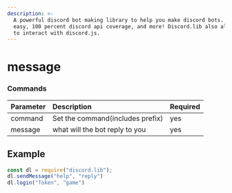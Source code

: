 ```yaml
---
description: >-
  A powerful discord bot making library to help you make discord bots. Super
  easy, 100 percent discord api coverage, and more! Discord.lib also allows you
  to interact with discord.js.
---
```


# message

### Commands

| Parameter | Description | Required |
| :--- | :--- | :--- |
| command | Set the command\(includes prefix\) | yes |
| message | what will the bot reply to you | yes |

## Example

```javascript
const dl = require("discord.lib");
dl.sendMessage("help", "reply")
dl.login("Token", "game")
```

